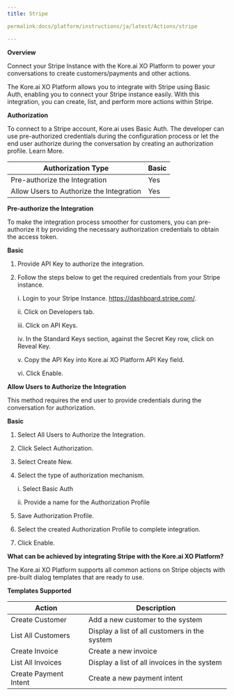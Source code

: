 ```yaml
---
title: Stripe

permalink:docs/platform/instructions/ja/latest/Actions/stripe

---
```


<base target="_blank">
<container>

**Overview**

Connect your Stripe Instance with the Kore.ai XO Platform to power your conversations to create customers/payments and other actions.

The Kore.ai XO Platform allows you to integrate with Stripe using Basic Auth, enabling you to connect your Stripe instance easily. With this integration, you can create, list, and perform more actions within Stripe.

</container>

<container>

**Authorization**
 
To connect to a Stripe account, Kore.ai uses Basic Auth. The developer can use pre-authorized credentials during the configuration process or let the end user authorize during the conversation by creating an authorization profile. Learn More.
 
 
 |Authorization Type                      | Basic |
 |----------------------------------------|-------|
 |Pre-authorize the Integration           |  Yes  |
 |Allow Users to Authorize the Integration|  Yes  |


**Pre-authorize the Integration**
 
 To make the integration process smoother for customers, you can pre-authorize it by providing the necessary authorization credentials to obtain the access token.

**Basic**
 
1. Provide API Key to authorize the integration.  
2. Follow the steps below to get the required credentials from your Stripe instance.
 
      i. Login to your Stripe Instance. https://dashboard.stripe.com/.
      
     ii. Click on Developers tab.
  
    iii. Click on API Keys.
   
     iv. In the Standard Keys section, against the Secret Key row, click on Reveal Key.
  
      v. Copy the API Key into Kore.ai XO Platform API Key field.
  
     vi. Click Enable.

 
**Allow Users to Authorize the Integration**
 
This method requires the end user to provide credentials during the conversation for authorization.
 
**Basic**
 
1. Select All Users to Authorize the Integration.
2. Click Select Authorization.
3. Select Create New.
4. Select the type of authorization mechanism. 
 
   i. Select Basic Auth
  
   ii. Provide a name for the Authorization Profile
 
5. Save Authorization Profile.
 
6. Select the created Authorization Profile to complete integration.
 
7. Click Enable.

 
</container>
 
<container>

**What can be achieved by integrating Stripe with the Kore.ai XO Platform?**
 
 The Kore.ai XO Platform supports all common actions on Stripe objects with pre-built dialog templates that are ready to use. 
 
**Templates Supported**

| Action           | Description            |
|------------------|------------------------|
|Create Customer     |Add a new customer to the system|
|List All Customers   |Display a list of all customers in the system|
|Create Invoice |Create a new invoice|
|List All Invoices  |Display a list of all invoices in the system|
|Create Payment Intent     |Create a new payment intent|

</container>

